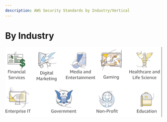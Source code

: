 ```yaml
---
description: AWS Security Standards by Industry/Vertical
---
```


# By Industry

![](<../.gitbook/assets/Screen Shot 2019-11-18 at 6.22.04 PM.png>)

